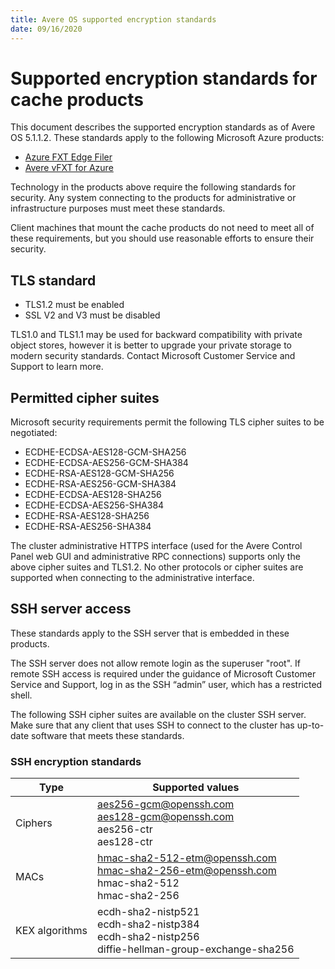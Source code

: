 ```yaml
---
title: Avere OS supported encryption standards
date: 09/16/2020
---
```


# Supported encryption standards for cache products

<!-- adapted from os 5.1.1.2 release notes -->

This document describes the supported encryption standards as of Avere OS 5.1.1.2. These standards apply to the following Microsoft Azure products:

* [Azure FXT Edge Filer](https://azure.microsoft.com/services/fxt-edge-filer/)
* [Avere vFXT for Azure](https://azure.microsoft.com/services/storage/avere-vfxt/)
<!-- * [Azure HPC Cache](https://azure.microsoft.com/services/hpc-cache/) -->

Technology in the products above require the following standards for security. Any system connecting to the products for administrative or infrastructure purposes must meet these standards.

Client machines that mount the cache products do not need to meet all of these requirements, but you should use reasonable efforts to ensure their security.

## TLS standard

* TLS1.2 must be enabled
* SSL V2 and V3 must be disabled

TLS1.0 and TLS1.1 may be used for backward compatibility with private object stores, however it is better to upgrade your private storage to modern security standards. Contact Microsoft Customer Service and Support to learn more.

## Permitted cipher suites

Microsoft security requirements permit the following TLS cipher suites to be negotiated:

* ECDHE-ECDSA-AES128-GCM-SHA256
* ECDHE-ECDSA-AES256-GCM-SHA384
* ECDHE-RSA-AES128-GCM-SHA256
* ECDHE-RSA-AES256-GCM-SHA384
* ECDHE-ECDSA-AES128-SHA256
* ECDHE-ECDSA-AES256-SHA384
* ECDHE-RSA-AES128-SHA256
* ECDHE-RSA-AES256-SHA384

The cluster administrative HTTPS interface (used for the Avere Control Panel web GUI and administrative RPC connections) supports only the above cipher suites and TLS1.2. No other protocols or cipher suites are supported when connecting to the administrative interface.

## SSH server access

These standards apply to the SSH server that is embedded in these products.

The SSH server does not allow remote login as the superuser "root". If remote SSH access is required under the guidance of Microsoft Customer Service and Support, log in as the SSH “admin” user, which has a restricted shell.

The following SSH cipher suites are available on the cluster SSH server. Make sure that any client that uses SSH to connect to the cluster has up-to-date software that meets these standards.

### SSH encryption standards

| Type | Supported values |
|--|--|
| Ciphers | aes256-gcm@openssh.com <br/>aes128-gcm@openssh.com <br/>aes256-ctr <br/>aes128-ctr |
| MACs | hmac-sha2-512-etm@openssh.com <br/>hmac-sha2-256-etm@openssh.com <br/>hmac-sha2-512 </br> hmac-sha2-256 |
| KEX algorithms | ecdh-sha2-nistp521 <br/>ecdh-sha2-nistp384 <br/>ecdh-sha2-nistp256 <br/>diffie-hellman-group-exchange-sha256 |
